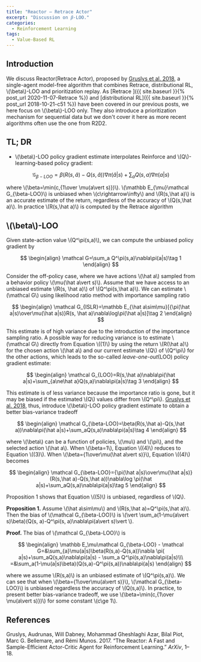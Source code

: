 ```yaml
---
title: "Reactor — Retrace Actor"
excerpt: "Discussion on 𝛽-LOO."
categories:
  - Reinforcement Learning
tags:
  - Value-Based RL
---
```


## Introduction

We discuss Reactor(Retrace Actor), proposed by [Gruslys et al. 2018](#ref1), a single-agent model-free algorithm that combines Retrace, distributional RL, \\(\beta\\)-LOO and prioritization replay. As [Retrace ]({{ site.baseurl }}{% post_url 2020-11-07-Retrace %}) and [distributional RL]({{ site.baseurl }}{% post_url 2018-10-21-c51 %}) have been covered in our previous posts, we here focus on \\(\beta\\)-LOO only. They also introduce a prioritization mechanism for sequential data but we don't cover it here as more recent algorithms often use the one from R2D2.

## TL; DR

- \\(\beta\\)-LOO policy gradient estimate interpolates Reinforce and \\(Q\\)-learning-based policy gradient:
  
$$
  \mathcal G_{\beta-LOO}=\beta(R(s,\hat a)-Q(s,\hat a))\nabla\pi(\hat a|s)+\sum_aQ(s,a)\nabla\pi(a|s)
  $$

  where \\(\beta=\min(c,{1\over \mu(a\vert s)})\\). \\(\mathbb E_{\mu}\mathcal G_{\beta-LOO}\\) is unbiased when \\(c\rightarrow\infty\\) and \\(R(s,\hat a)\\) is an accurate estimate of the return, regardless of the accuracy of \\(Q(s,\hat a)\\). In practice \\(R(s,\hat a)\\) is computed by the Retrace algorithm

## \\(\beta\\)-LOO

Given state-action value \\(Q^\pi(s,a)\\), we can compute the unbiased policy gradient by

$$
\begin{align}
\mathcal G=\sum_a Q^\pi(s,a)\nabla\pi(a|s)\tag 1
\end{align}
$$

Consider the off-policy case, where we have actions \\(\hat a\\) sampled from a behavior policy \\(\mu(\hat a\vert s)\\). Assume that we have access to an unbiased estimate \\(R(s, \hat a)\\) of \\(Q^\pi(s,\hat a)\\). We can estimate \\(\mathcal G\\) using likelihood ratio method with importance sampling ratio

$$
\begin{align}
\mathcal G_{ISLR}=\mathbb E_{\hat a\sim\mu}[{\pi(\hat a|s)\over\mu(\hat a|s)}R(s, \hat a)\nabla\log\pi(\hat a|s)]\tag 2
\end{align}
$$

This estimate is of high variance due to the introduction of the importance sampling ratio. A possible way for reducing variance is to estimate \\(\mathcal G\\) directly from Equation \\((1)\\) by using the return \\(R(\hat a)\\) for the chosen action \\(\hat a\\) and our current estimate \\(Q\\) of \\(Q^\pi\\) for the other actions, which leads to the so-called *leave-one-out*(LOO) policy gradient estimate:

$$
\begin{align}
\mathcal G_{LOO}=R(s,\hat a)\nabla\pi(\hat a|s)+\sum_{a\ne\hat a}Q(s,a)\nabla\pi(a|s)\tag 3
\end{align}
$$

This estimate is of less variance because the importance ratio is gone, but it may be biased if the estimated \\(Q\\) values differ from \\(Q^\pi\\). [Gruslys et al. 2018](#ref1), thus, introduce \\(\beta\\)-LOO policy gradient estimate to obtain a better bias-variance tradeoff

$$
\begin{align}
\mathcal G_{\beta-LOO}=\beta(R(s,\hat a)-Q(s,\hat a))\nabla\pi(\hat a|s)+\sum_aQ(s,a)\nabla\pi(a|s)\tag 4
\end{align}
$$

where \\(\beta\\) can be a function of policies, \\(\mu\\) and \\(\pi\\), and the selected action \\(\hat a\\). When \\(\beta=1\\), Equation \\((4)\\) reduces to Equation \\((3)\\). When \\(\beta={1\over\mu(\hat a\vert s)}\\), Equation \\((4)\\) becomes

$$
\begin{align}
\mathcal G_{\beta-LOO}={\pi(\hat a|s)\over\mu(\hat a|s)}(R(s,\hat a)-Q(s,\hat a))\nabla\log \pi(\hat a|s)+\sum_aQ(s,a)\nabla\pi(a|s)\tag 5
\end{align}
$$

Proposition 1 shows that Equation \\((5)\\) is unbiased, regardless of \\(Q\\).

**Proposition 1.** Assume \\(\hat a\sim\mu\\) and \\(R(s,\hat a)=Q^\pi(s,\hat a)\\). Then the bias of \\(\mathcal G_{\beta-LOO}\\) is \\(\vert \sum_a(1-\mu(a\vert s)\beta)(Q(s, a)-Q^\pi(s, a)\nabla\pi(a\vert s)\vert \\).

**Proof.** The bias of \\(\mathcal G_{\beta-LOO}\\) is

$$
\begin{align}
\mathbb E_\mu\mathcal G_{\beta-LOO} - \mathcal G=&\sum_{a}\mu(a|s)\beta(R(s,a)-Q(s,a))\nabla \pi( a|s)+\sum_aQ(s,a)\nabla\pi(a|s) - \sum_a Q^\pi(s,a)\nabla\pi(a|s)\\\
=&\sum_a(1-\mu(a|s)\beta)(Q(s,a)-Q^\pi(s,a))\nabla\pi(a|s)
\end{align}
$$

where we assume \\(R(s,a)\\) is an unbiased estimate of \\(Q^\pi(s,a)\\). We can see that when \\(\beta={1\over\mu(a\vert s)}\\), \\(\mathcal G_{\beta-LOO}\\) is unbiased regardless the accuracy of \\(Q(s,a)\\). In practice, to present better bias-variance tradeoff, we use \\(\beta=\min(c,{1\over \mu(a\vert s)})\\) for some constant \\(c\ge 1\\).

## References

<a name="ref"></a>Gruslys, Audrunas, Will Dabney, Mohammad Gheshlaghi Azar, Bilal Piot, Marc G. Bellemare, and Rémi Munos. 2017. “The Reactor: A Fast and Sample-Efficient Actor-Critic Agent for Reinforcement Learning.” *ArXiv*, 1–18.

